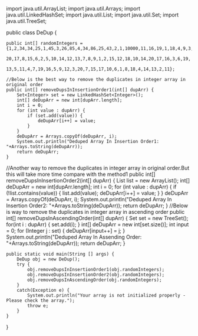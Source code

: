 import java.util.ArrayList;
import java.util.Arrays;
import java.util.LinkedHashSet;
import java.util.List;
import java.util.Set;
import java.util.TreeSet;

public class DeDup {	

    public int[] randomIntegers = {1,2,34,34,25,1,45,3,26,85,4,34,86,25,43,2,1,10000,11,16,19,1,18,4,9,3,
                                   20,17,8,15,6,2,5,10,14,12,13,7,8,9,1,2,15,12,18,10,14,20,17,16,3,6,19,
                                   13,5,11,4,7,19,16,5,9,12,3,20,7,15,17,10,6,1,8,18,4,14,13,2,11};

    //Below is the best way to remove the duplicates in integer array in original order 
    public int[] removeDupsInInsertionOrder1(int[] dupArr) {    	
    	Set<Integer> set = new LinkedHashSet<Integer>();    	
    	int[] deDupArr = new int[dupArr.length];
        int i = 0;
        for (int value : dupArr) {
            if (set.add(value)) {
            	deDupArr[i++] = value;
            }
        }
        deDupArr = Arrays.copyOf(deDupArr, i);
        System.out.println("Deduped Array In Insertion Order1: "+Arrays.toString(deDupArr));
        return deDupArr;
    }    
  //Another way to remove the duplicates in integer array in original order.But this will take more time compare with the method1
    public int[] removeDupsInInsertionOrder2(int[] dupArr) {
        List<Integer> list = new ArrayList<Integer>();
        int[] deDupArr = new int[dupArr.length];
        int i = 0;
        for (int value : dupArr) {
            if (!list.contains(value)) {
            	list.add(value);
            	deDupArr[i++] = value;
            }
        }
        deDupArr = Arrays.copyOf(deDupArr, i);
        System.out.println("Deduped Array In Insertion Order2: "+Arrays.toString(deDupArr));
        return deDupArr;
    }
  //Below is way to remove the duplicates in integer array in ascending order
    public int[] removeDupsInAscendingOrder(int[] dupArr) {
    	Set<Integer> set = new TreeSet<Integer>();
    	for(int i : dupArr) {
    		set.add(i);
    	}
    	int[] deDupArr = new int[set.size()];
        int input = 0;
        for (Integer j : set) {
        	deDupArr[input++] = j;
        }
        System.out.println("Deduped Array In Assending Order: "+Arrays.toString(deDupArr));
        return deDupArr;
    }
   
    public static void main(String [] args) {
    	DeDup obj = new DeDup();
    	try {
	    	obj.removeDupsInInsertionOrder1(obj.randomIntegers);
	    	obj.removeDupsInInsertionOrder2(obj.randomIntegers);
	    	obj.removeDupsInAscendingOrder(obj.randomIntegers);
    	}
    	catch(Exception e) {
    		System.out.println("Your array is not initialized properly - Please check the array.");
    		throw e;
    	}
    }
}
